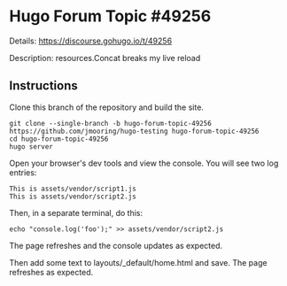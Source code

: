 # Hugo Forum Topic #49256

Details: <https://discourse.gohugo.io/t/49256>

Description: resources.Concat breaks my live reload

## Instructions

Clone this branch of the repository and build the site.

```text
git clone --single-branch -b hugo-forum-topic-49256 https://github.com/jmooring/hugo-testing hugo-forum-topic-49256
cd hugo-forum-topic-49256
hugo server
```

Open your browser's dev tools and view the console. You will see two log entries:

```text
This is assets/vendor/script1.js
This is assets/vendor/script2.js
```

Then, in a separate terminal, do this:

```text
echo "console.log('foo');" >> assets/vendor/script2.js
```

The page refreshes and the console updates as expected.

Then add some text to layouts/_default/home.html and save. The page refreshes as expected.
